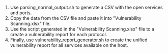 1. Use parsing_normal_output.sh to generate a CSV with the open services and ports.
2. Copy the data from the CSV file and paste it into "Vulnerability Scanning.xlsx" file.
3. Use the script generated in the "Vulnerability Scanning.xlsx" file to a create a vulnerability report for each protocol.
4. Finally, use vulnerability_report_generator.sh to create the unified vulnerability report for all services available on the host.
